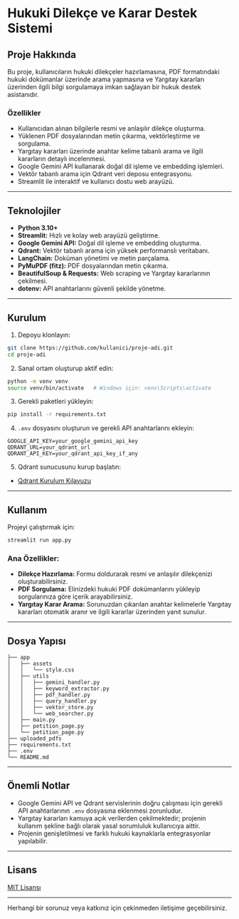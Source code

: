 
# Hukuki Dilekçe ve Karar Destek Sistemi

## Proje Hakkında

Bu proje, kullanıcıların hukuki dilekçeler hazırlamasına, PDF formatındaki hukuki dokümanlar üzerinde arama yapmasına ve Yargıtay kararları üzerinden ilgili bilgi sorgulamaya imkan sağlayan bir hukuk destek asistanıdır.

### Özellikler
- Kullanıcıdan alınan bilgilerle resmi ve anlaşılır dilekçe oluşturma.
- Yüklenen PDF dosyalarından metin çıkarma, vektörleştirme ve sorgulama.
- Yargıtay kararları üzerinde anahtar kelime tabanlı arama ve ilgili kararların detaylı incelenmesi.
- Google Gemini API kullanarak doğal dil işleme ve embedding işlemleri.
- Vektör tabanlı arama için Qdrant veri deposu entegrasyonu.
- Streamlit ile interaktif ve kullanıcı dostu web arayüzü.

---

## Teknolojiler

- **Python 3.10+**
- **Streamlit:** Hızlı ve kolay web arayüzü geliştirme.
- **Google Gemini API:** Doğal dil işleme ve embedding oluşturma.
- **Qdrant:** Vektör tabanlı arama için yüksek performanslı veritabanı.
- **LangChain:** Doküman yönetimi ve metin parçalama.
- **PyMuPDF (fitz):** PDF dosyalarından metin çıkarma.
- **BeautifulSoup & Requests:** Web scraping ve Yargıtay kararlarının çekilmesi.
- **dotenv:** API anahtarlarını güvenli şekilde yönetme.

---

## Kurulum

1. Depoyu klonlayın:

```bash
git clone https://github.com/kullanici/proje-adi.git
cd proje-adi
```

2. Sanal ortam oluşturup aktif edin:

```bash
python -m venv venv
source venv/bin/activate   # Windows için: venv\Scripts\activate
```

3. Gerekli paketleri yükleyin:

```bash
pip install -r requirements.txt
```

4. `.env` dosyasını oluşturun ve gerekli API anahtarlarını ekleyin:

```env
GOOGLE_API_KEY=your_google_gemini_api_key
QDRANT_URL=your_qdrant_url
QDRANT_API_KEY=your_qdrant_api_key_if_any
```

5. Qdrant sunucusunu kurup başlatın:

- [Qdrant Kurulum Kılavuzu](https://qdrant.tech/documentation/quick_start/)

---

## Kullanım

Projeyi çalıştırmak için:

```bash
streamlit run app.py
```

### Ana Özellikler:

- **Dilekçe Hazırlama:** Formu doldurarak resmi ve anlaşılır dilekçenizi oluşturabilirsiniz.
- **PDF Sorgulama:** Elinizdeki hukuki PDF dokümanlarını yükleyip sorgularınıza göre içerik arayabilirsiniz.
- **Yargıtay Karar Arama:** Sorunuzdan çıkarılan anahtar kelimelerle Yargıtay kararları otomatik aranır ve ilgili kararlar üzerinden yanıt sunulur.

---

## Dosya Yapısı

```
├── app 
│   ├── assets
│   │   └── style.css          
│   ├── utils                
│   │   ├── gemini_handler.py
│   │   ├── keyword_extractor.py
│   │   ├── pdf_handler.py
│   │   ├── query_handler.py
│   │   ├── vektor_store.py
│   │   └── web_searcher.py
│   ├── main.py
│   ├── petition_page.py
│   └── petition_page.py
├── uploaded_pdfs    
├── requirements.txt
├── .env
└── README.md
```

---

## Önemli Notlar

- Google Gemini API ve Qdrant servislerinin doğru çalışması için gerekli API anahtarlarının `.env` dosyasına eklenmesi zorunludur.
- Yargıtay kararları kamuya açık verilerden çekilmektedir; projenin kullanım şekline bağlı olarak yasal sorumluluk kullanıcıya aittir.
- Projenin genişletilmesi ve farklı hukuki kaynaklarla entegrasyonlar yapılabilir.

---

## Lisans

[MIT Lisansı](LICENSE)

---

Herhangi bir sorunuz veya katkınız için çekinmeden iletişime geçebilirsiniz.
